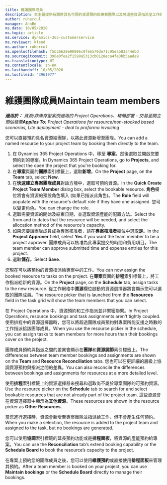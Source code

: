 ```yaml
---
title: 維護團隊成員
description: 本主題提供有關將具名可預約資源預約給專案團隊以及將這些資源指派至工作的資訊。
author: ruhercul
manager: AnnBe
ms.date: 10/05/2020
ms.topic: article
ms.service: dynamics-365-customerservice
ms.reviewer: kfend
ms.author: ruhercul
ms.openlocfilehash: f5b36628e90896c9fe6570de71c95eab83a44ebd
ms.sourcegitcommit: 396e0fea2f1598a5313cb0128eca4fe0bb5aade9
ms.translationtype: HT
ms.contentlocale: zh-HK
ms.lasthandoff: 10/05/2020
ms.locfileid: "3961977"
---
```

# <a name="maintain-team-members"></a><span data-ttu-id="7b932-103">維護團隊成員</span><span class="sxs-lookup"><span data-stu-id="7b932-103">Maintain team members</span></span>

<span data-ttu-id="7b932-104">_**適用於：** 資源/非庫存型案例適用的 Project Operations、精簡部署 - 交易至開立預估發票_</span><span class="sxs-lookup"><span data-stu-id="7b932-104">_**Applies To:** Project Operations for resource/non-stocked based scenarios, Lite deployment - deal to proforma invoicing_</span></span>

<span data-ttu-id="7b932-105">您可以直接預約具名資源給團隊，以將此資源新增至團隊。</span><span class="sxs-lookup"><span data-stu-id="7b932-105">You can add a named resource to your project team by booking them directly to the team.</span></span>

1. <span data-ttu-id="7b932-106">在 Dynamics 365 Project Operations 中，移至 **專案**，然後選取並開啟您要預約到的專案。</span><span class="sxs-lookup"><span data-stu-id="7b932-106">In Dynamics 365 Project Operations, go to **Projects**, and select the open the project that you're booking for.</span></span>
2. <span data-ttu-id="7b932-107">在**專案**頁面的**團隊**索引標籤上，選取**新增**。</span><span class="sxs-lookup"><span data-stu-id="7b932-107">On the **Project** page, on the **Team** tab, select **New**.</span></span> 
3. <span data-ttu-id="7b932-108">在**快速建立專案團隊成員**對話方塊中，選取可預約資源。</span><span class="sxs-lookup"><span data-stu-id="7b932-108">In the **Quick Create Project Team Member** dialog box, select the bookable resource.</span></span> <span data-ttu-id="7b932-109">**角色**欄位將會有資源的預設角色填入 (如果已指派此角色)。</span><span class="sxs-lookup"><span data-stu-id="7b932-109">The **Role** field will populate with the resource's default role if they have one assigned.</span></span> <span data-ttu-id="7b932-110">您可以變更角色。</span><span class="sxs-lookup"><span data-stu-id="7b932-110">You can change the role.</span></span> 
4. <span data-ttu-id="7b932-111">選取需要資源的開始及結束日期，並選取資源產能的配置方法。</span><span class="sxs-lookup"><span data-stu-id="7b932-111">Select the from and to dates that the resource will be needed, and select the allocation method of the resource's capacity.</span></span> 
5. <span data-ttu-id="7b932-112">如果您要讓團隊成員成為專案核准者，請在**專案核准者**欄位中選取**是**。</span><span class="sxs-lookup"><span data-stu-id="7b932-112">In the **Project Approver** field, select **Yes** if you want the team member to be a project approver.</span></span> <span data-ttu-id="7b932-113">團隊成員可以核准為此專案提交的時間和費用項目。</span><span class="sxs-lookup"><span data-stu-id="7b932-113">The team member can approve submitted time and expense entries for this project.</span></span> 
6. <span data-ttu-id="7b932-114">選取**儲存**。</span><span class="sxs-lookup"><span data-stu-id="7b932-114">Select **Save**.</span></span>

<span data-ttu-id="7b932-115">您現在可以將預約的資源指派給專案中的工作。</span><span class="sxs-lookup"><span data-stu-id="7b932-115">You can now assign the booked resource to tasks on the project.</span></span> <span data-ttu-id="7b932-116">在**專案**頁面的**排程**索引標籤上，將工作指派給新的資源。</span><span class="sxs-lookup"><span data-stu-id="7b932-116">On the **Project** page, on the **Schedule** tab, assign tasks to the new resource.</span></span> <span data-ttu-id="7b932-117">從工作網格中**資源**欄位啟動的資源選擇器將會顯示您可以選取的團隊成員。</span><span class="sxs-lookup"><span data-stu-id="7b932-117">The resource picker that is launched from the **Resources** field in the task grid will show the team members that you can select.</span></span>


<span data-ttu-id="7b932-118">在 Project Operations 中，資源預約和工作指派並非緊密聯繫。</span><span class="sxs-lookup"><span data-stu-id="7b932-118">In Project Operations, resource bookings and task assignments aren't tightly coupled.</span></span> <span data-ttu-id="7b932-119">使用排程中的資源選擇器時，您可以將超過團隊成員預約對專案所能支援之時數的工作指派給該團隊成員。</span><span class="sxs-lookup"><span data-stu-id="7b932-119">When you use the resource picker in the schedule, you can assign tasks to team members for more hours than their bookings cover on the project.</span></span>

<span data-ttu-id="7b932-120">團隊成員預約與指派之間的差異會顯示在**團隊**和**資源調節**索引標籤上。</span><span class="sxs-lookup"><span data-stu-id="7b932-120">The differences between team member bookings and assignments are shown on the **Team** and **Resource Reconciliation** tabs.</span></span> <span data-ttu-id="7b932-121">您也可以在更詳細的層級上協調資源預約與指派之間的差異。</span><span class="sxs-lookup"><span data-stu-id="7b932-121">You can also reconcile the differences between bookings and assignments for resources at a more detailed level.</span></span>

<span data-ttu-id="7b932-122">使用**排程**索引標籤上的資源選擇器來搜尋和選取尚不屬於專案團隊的可預約資源。</span><span class="sxs-lookup"><span data-stu-id="7b932-122">Use the resource picker on the **Schedule** tab to search for and select bookable resources that are not already part of the project team.</span></span> <span data-ttu-id="7b932-123">這些資源會在資源選擇器中顯示為**其他資源**。</span><span class="sxs-lookup"><span data-stu-id="7b932-123">These resources are shown in the resource picker as **Other Resources**.</span></span>

<span data-ttu-id="7b932-124">當您進行選擇時，資源會新增至專案團隊並指派給工作，但不會產生任何預約。</span><span class="sxs-lookup"><span data-stu-id="7b932-124">When you make a selection, the resource is added to the project team and assigned to the task, but no bookings are generated.</span></span>

<span data-ttu-id="7b932-125">您可以使用**協調**索引標籤的延長預約功能或是**排程面板**，將資源的產能預約給專案。</span><span class="sxs-lookup"><span data-stu-id="7b932-125">You can use the **Reconciliation** tab’s extend booking capability or the **Schedule Board** to book the resource’s capacity to the project.</span></span>

<span data-ttu-id="7b932-126">在專案上預約您的團隊成員之後，您可以使用**維護預約**或直接使用**排程面板**來管理其預約。</span><span class="sxs-lookup"><span data-stu-id="7b932-126">After a team member is booked on your project, you can use **Maintain bookings** or the **Schedule Board** directly to manage their bookings.</span></span>
